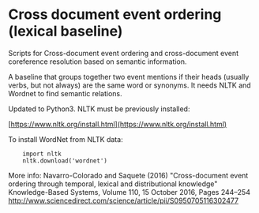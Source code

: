 #  Cross document event ordering (lexical baseline)
Scripts for Cross-document event ordering and cross-document event coreference resolution based on semantic information.

A baseline that groups together two event mentions if their heads  (usually verbs, but not always) are the same word or synonyms. It needs NLTK and Wordnet to find semantic relations. 

Updated to Python3. NLTK must be previously installed:

[https://www.nltk.org/install.html](https://www.nltk.org/install.html)

To install WordNet from NLTK data:

		import nltk
		nltk.download('wordnet')

More info: Navarro-Colorado and Saquete (2016) "Cross-document event ordering through temporal, lexical and distributional knowledge" Knowledge-Based Systems, Volume 110, 15 October 2016, Pages 244–254 http://www.sciencedirect.com/science/article/pii/S0950705116302477
